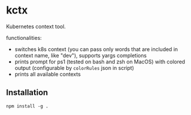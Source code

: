 # kctx
Kubernetes context tool.

functionalities:
- switches k8s context (you can pass only words that are included in context name, like "dev"), supports yargs completions
- prints prompt for ps1 (tested on bash and zsh on MacOS) with colored output (configurable by `colorRules` json in script)
- prints all available contexts


## Installation

`npm install -g .`

